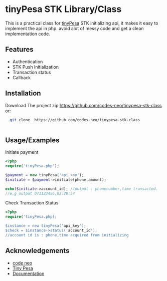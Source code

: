 
# tinyPesa STK Library/Class

This is a practical class for [tinyPesa](https://tinypesa.com) STK initializing api, it makes it easy to implement the api in php.
avoid alot of messy code and get a clean implementation code.


## Features

- Authentication
- STK Push Initialization
- Transaction status
- Callback 


## Installation

Download The project zip https://github.com/codes-neo/tinypesa-stk-class
 or:

```bash
  git clone  https://github.com/codes-neo/tinypesa-stk-class
  
```
    
## Usage/Examples
Initiate payment 
```php
<?php
require('tinyPesa.php');

$payment = new tinyPesa('api_key');
$initiate = $payment->initiate(phone,amount);

echo($initiate->account_id); //output : phonenumber,time transacted.
//e.g output 071123456,03:28:54

```
Check Transaction Status 
```php
<?php
require('tinyPesa.php);

$instance = new tinyPesa('api_key');
$check = $instance->status('account_id');
//account id is : phone,time acquired from initializing

```


## Acknowledgements

- [code neo](https://www.github.com/codes-neo)
 - [Tiny Pesa](https://tinypesa.com)
 - [Documentation](https://tinypesa.com/developers/docs)


